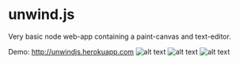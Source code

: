 # unwind.js
Very basic node web-app containing a paint-canvas and text-editor.

Demo: http://unwindjs.herokuapp.com
![alt text](https://i.gyazo.com/7ab934095b3c0636974faf7ace2da6b9.png "Landing page")
![alt text](https://i.gyazo.com/b26fa29f1529e0cfb0e1d9013e17f428.png "Painting canvas page")
![alt text](https://i.gyazo.com/d76eea6e0ffe82cb518df8c4e764bf3b.png "Text editing page")
